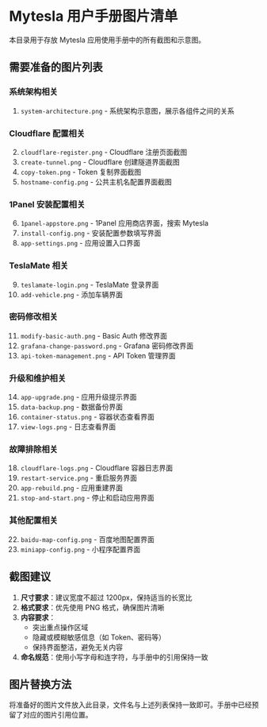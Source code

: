 # Mytesla 用户手册图片清单

本目录用于存放 Mytesla 应用使用手册中的所有截图和示意图。

## 需要准备的图片列表

### 系统架构相关
1. `system-architecture.png` - 系统架构示意图，展示各组件之间的关系

### Cloudflare 配置相关
2. `cloudflare-register.png` - Cloudflare 注册页面截图
3. `create-tunnel.png` - Cloudflare 创建隧道界面截图
4. `copy-token.png` - Token 复制界面截图
5. `hostname-config.png` - 公共主机名配置界面截图

### 1Panel 安装配置相关
6. `1panel-appstore.png` - 1Panel 应用商店界面，搜索 Mytesla
7. `install-config.png` - 安装配置参数填写界面
8. `app-settings.png` - 应用设置入口界面

### TeslaMate 相关
9. `teslamate-login.png` - TeslaMate 登录界面
10. `add-vehicle.png` - 添加车辆界面

### 密码修改相关
11. `modify-basic-auth.png` - Basic Auth 修改界面
12. `grafana-change-password.png` - Grafana 密码修改界面
13. `api-token-management.png` - API Token 管理界面

### 升级和维护相关
14. `app-upgrade.png` - 应用升级提示界面
15. `data-backup.png` - 数据备份界面
16. `container-status.png` - 容器状态查看界面
17. `view-logs.png` - 日志查看界面

### 故障排除相关
18. `cloudflare-logs.png` - Cloudflare 容器日志界面
19. `restart-service.png` - 重启服务界面
20. `app-rebuild.png` - 应用重建界面
21. `stop-and-start.png` - 停止和启动应用界面

### 其他配置相关
22. `baidu-map-config.png` - 百度地图配置界面
23. `miniapp-config.png` - 小程序配置界面

## 截图建议

1. **尺寸要求**：建议宽度不超过 1200px，保持适当的长宽比
2. **格式要求**：优先使用 PNG 格式，确保图片清晰
3. **内容要求**：
   - 突出重点操作区域
   - 隐藏或模糊敏感信息（如 Token、密码等）
   - 保持界面整洁，避免无关内容
4. **命名规范**：使用小写字母和连字符，与手册中的引用保持一致

## 图片替换方法

将准备好的图片文件放入此目录，文件名与上述列表保持一致即可。手册中已经预留了对应的图片引用位置。